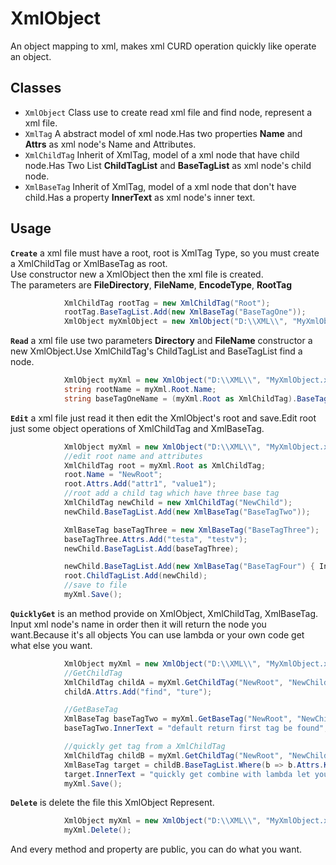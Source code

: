 # XmlObject
  An object mapping to xml, makes xml CURD operation quickly like operate an object.  
## Classes
* `XmlObject` Class use to create read xml file and find node, represent a xml file.
* `XmlTag` A abstract model of xml node.Has two properties **Name** and **Attrs** as xml node's Name and Attributes.
* `XmlChildTag` Inherit of XmlTag, model of a xml node that have child node.Has Two List **ChildTagList** and **BaseTagList** as xml node's child node.
* `XmlBaseTag` Inherit of XmlTag, model of a xml node that don't have child.Has a property **InnerText** as xml node's inner text.  

## Usage
**`Create`** a xml file must have a root, root is XmlTag Type, so you must create a XmlChildTag or XmlBaseTag as root.  
Use constructor new a XmlObject then the xml file is created.  
The parameters are **FileDirectory**, **FileName**, **EncodeType**, **RootTag**  
```c#
            XmlChildTag rootTag = new XmlChildTag("Root");
            rootTag.BaseTagList.Add(new XmlBaseTag("BaseTagOne"));
            XmlObject myXmlObject = new XmlObject("D:\\XML\\", "MyXmlObject.xml", "utf-8", rootTag);
```  
**`Read`** a xml file use two parameters **Directory** and **FileName** constructor a new XmlObject.Use XmlChildTag's ChildTagList and BaseTagList find a node.  
```c#
            XmlObject myXml = new XmlObject("D:\\XML\\", "MyXmlObject.xml");
            string rootName = myXml.Root.Name;
            string baseTagOneName = (myXml.Root as XmlChildTag).BaseTagList.First().Name;
```  
**`Edit`** a xml file just read it then edit the XmlObject's root and save.Edit root just some object operations of XmlChildTag and XmlBaseTag.  
```c#
            XmlObject myXml = new XmlObject("D:\\XML\\", "MyXmlObject.xml");
            //edit root name and attributes
            XmlChildTag root = myXml.Root as XmlChildTag;
            root.Name = "NewRoot";
            root.Attrs.Add("attr1", "value1");
            //root add a child tag which have three base tag
            XmlChildTag newChild = new XmlChildTag("NewChild");
            newChild.BaseTagList.Add(new XmlBaseTag("BaseTagTwo"));

            XmlBaseTag baseTagThree = new XmlBaseTag("BaseTagThree");
            baseTagThree.Attrs.Add("testa", "testv");
            newChild.BaseTagList.Add(baseTagThree);

            newChild.BaseTagList.Add(new XmlBaseTag("BaseTagFour") { InnerText = "some text" });
            root.ChildTagList.Add(newChild);
            //save to file
            myXml.Save();
```  
**`QuicklyGet`** is an method provide on XmlObject, XmlChildTag, XmlBaseTag. Input xml node's name in order then it will return the node you want.Because it's all objects You can use lambda or your own code get what else you want.  
```c#
            XmlObject myXml = new XmlObject("D:\\XML\\", "MyXmlObject.xml");
            //GetChildTag
            XmlChildTag childA = myXml.GetChildTag("NewRoot", "NewChild");
            childA.Attrs.Add("find", "ture");

            //GetBaseTag
            XmlBaseTag baseTagTwo = myXml.GetBaseTag("NewRoot", "NewChild", "BaseTagTwo");
            baseTagTwo.InnerText = "default return first tag be found";

            //quickly get tag from a XmlChildTag
            XmlChildTag childB = myXml.GetChildTag("NewRoot", "NewChild");
            XmlBaseTag target = childB.BaseTagList.Where(b => b.Attrs.Keys.Contains("testa")).First();
            target.InnerText = "quickly get combine with lambda let you read write xml file very quick";
            myXml.Save();
```  
**`Delete`** is delete the file this XmlObject Represent.  
```c#
            XmlObject myXml = new XmlObject("D:\\XML\\", "MyXmlObject.xml");
            myXml.Delete();
```  

And every method and property are public, you can do what you want.
